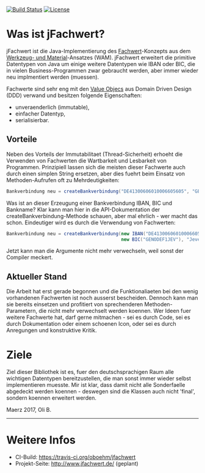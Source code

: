 [![Build Status](https://travis-ci.org/oboehm/jfachwert.svg?branch=master)](https://travis-ci.org/oboehm/jfachwert) [![License](https://img.shields.io/badge/License-Apache%202.0-blue.svg)](http://www.apache.org/licenses/LICENSE-2.0.html)

# Was ist jFachwert?

jFachwert ist die Java-Implementierung des [Fachwert](https://de.wikipedia.org/wiki/Werkzeug-_und_Materialansatz#Fachwerte)-Konzepts
aus dem [Werkzeug- und Material](https://de.wikipedia.org/wiki/Werkzeug-_und_Materialansatz)-Ansatzes (WAM).
jFachwert erweitert die primitive Datentypen von Java um einige weitere Datentypen wie IBAN oder BIC, die in
vielen Business-Programmen zwar gebraucht werden, aber immer wieder neu implmentiert werden (muessen).

Fachwerte sind sehr eng mit den [Value Objecs](https://de.wikipedia.org/wiki/Value_Object) aus Domain Driven Design (DDD)
verwand und besitzen folgende Eigenschaften:

* unveraenderlich (immutable),
* einfacher Datentyp,
* serialisierbar.


## Vorteile

Neben des Vorteils der Immutabilitaet (Thread-Sicherheit) erhoeht die Verwenden von Fachwerten die Wartbarkeit und
Lesbarkeit von Programmen. Prinzipiell lassen sich die meisten dieser Fachwerte auch durch einen simplen String
ersetzen, aber dies fuehrt beim Einsatz von Methoden-Aufrufen oft zu Mehrdeutigkeiten:

```java
Bankverbindung neu = createBankverbindung("DE41300606010006605605", "GENODEF1JEV", "Jever Volksbank");
```

Was ist an dieser Erzeugung einer Bankverbindung IBAN, BIC und Bankname? Klar kann man hier in die API-Dokumentation
der createBankverbindung-Methode schauen, aber mal ehrlich - wer macht das schon. Eindeutiger wird es durch die
Verwendung von Fachwerten:

```java
Bankverbindung neu = createBankverbindung(new IBAN("DE41300606010006605605"), 
                                          new BIC("GENODEF1JEV"), "Jever Volksbank");
```

Jetzt kann man die Argumente nicht mehr verwechseln, weil sonst der Compiler meckert.


## Aktueller Stand

Die Arbeit hat erst gerade begonnen und die Funktionaliaeten bei den wenig vorhandenen Fachwerten ist noch ausserst
bescheiden. Dennoch kann man sie bereits einsetzen und profitiert von sprechenderen Methoden-Parametern, die nicht
mehr verwechselt werden koennen. Wer Ideen fuer weitere Fachwerte hat, darf gerne mitmachen - sei es durch Code,
sei es durch Dokumentation oder einem schoenen Icon, oder sei es durch Anregungen und konstruktive Kritik.


# Ziele

Ziel dieser Bibliothek ist es, fuer den deutschsprachigen Raum alle wichtigen Datentypen bereitzustellen, die man
sonst immer wieder selbst implementieren muesste. Mir ist klar, dass damit nicht alle Sonderfaelle abgedeckt werden
koennen - deswegen sind die Klassen auch nicht 'final', sondern koennen erweitert werden.

Maerz 2017, Oli B.

---

# Weitere Infos

* CI-Build: https://travis-ci.org/oboehm/jfachwert
* Projekt-Seite: http://www.jfachwert.de/ (geplant)
